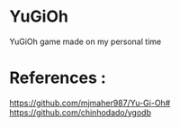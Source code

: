 # YuGiOh
YuGiOh game made on my personal time

# References :
https://github.com/mjmaher987/Yu-Gi-Oh#
https://github.com/chinhodado/ygodb
